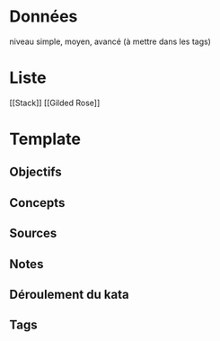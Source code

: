 # Données
niveau simple, moyen, avancé (à mettre dans les tags)

# Liste
[[Stack]]
[[Gilded Rose]]

# Template
## Objectifs


## Concepts


## Sources


## Notes

## Déroulement du kata

## Tags
